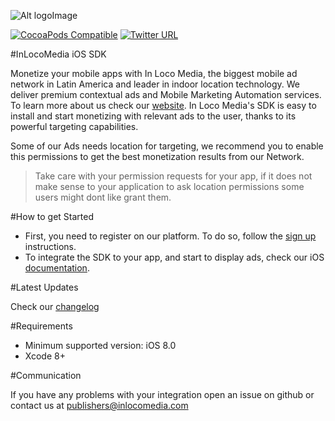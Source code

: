![Alt logoImage][logo]

[![CocoaPods Compatible](https://img.shields.io/cocoapods/v/InLocoMedia-Ads-SDK.svg)](https://cocoapods.org/pods/InLocoMedia-Ads-SDK)
[![Twitter URL](https://img.shields.io/twitter/url/http/shields.io.svg?style=social&InLocoMediaTwitter)](https://twitter.com/inlocomedia)

#InLocoMedia iOS SDK

Monetize your mobile apps with In Loco Media, the biggest mobile ad network in Latin America and leader in indoor location technology. We deliver premium contextual ads and Mobile Marketing Automation services.  To learn more about us check our [website].
In Loco Media's SDK is easy to install and start monetizing with relevant ads to the user, thanks to its powerful targeting capabilities. 

Some of our Ads needs location for targeting, we recommend you to enable this permissions to get the best monetization results from our Network.

> Take care with your permission requests for your app, if it does not make sense to your application to ask location permissions some users might dont like grant them.

#How to get Started

- First, you need to register on our platform. To do so, follow the [sign up][signup] instructions.
- To integrate the SDK to your app, and start to display ads, check our iOS [documentation].

#Latest Updates

Check our [changelog]

#Requirements

* Minimum supported version: iOS 8.0
* Xcode 8+

#Communication

If you have any problems with your integration open an issue on github or contact us at publishers@inlocomedia.com

[cocoapods]: http://guides.cocoapods.org/using/getting-started.html
[logo]: https://s3.amazonaws.com/mobile-api/IOS/v2/Documentation/Logo+Black.png
[documentation]: https://github.com/In-Loco-Media/inlocomedia-ios-sdk/wiki
[signup]: http://docs.inlocomedia.com/docs/sign-up
[changelog]: https://github.com/In-Loco-Media/inlocomedia-ios-sdk/blob/master/CHANGELOG.md
[website]: http://www.inlocomedia.com/
[documentation]: http://docs.inlocomedia.com/docs/ios
